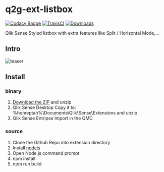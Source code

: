 # q2g-ext-listbox
[![Codacy Badge](https://api.codacy.com/project/badge/Grade/3f494fccf91f4b56b5d2d4673d9406f2)](https://app.codacy.com/app/konne/q2g-ext-listbox?utm_source=github.com&utm_medium=referral&utm_content=q2g/q2g-ext-listbox&utm_campaign=badger)
[![TravisCI](https://travis-ci.org/q2g/q2g-ext-listbox.svg?branch=master)](https://travis-ci.org/q2g/q2g-ext-listboxe)
[![Downloads](https://m.sense2go.net/downloads.svg?q2g-ext-listbox)](https://m.sense2go.net/extension-package)

Qlik Sense Styled listbox with extra features like Split / Horizontal Mode,...

## Intro

![teaser](https://github.com/q2g/q2g-ext-listbox/raw/master/docs/teaser.gif "Short teaser")

## Install

### binary

1. [Download the ZIP](https://m.sense2go.net/extension-package) and unzip
2. Qlik Sense Desktop
   Copy it to: %homeptah%\Documents\Qlik\Sense\Extensions and unzip
3. Qlik Sense Entripse
   Import in the QMC

### source

1. Clone the Github Repo into extension directory
2. Install [nodejs](https://nodejs.org/)
3. Open Node.js command prompt
4. npm install
5. npm run build
